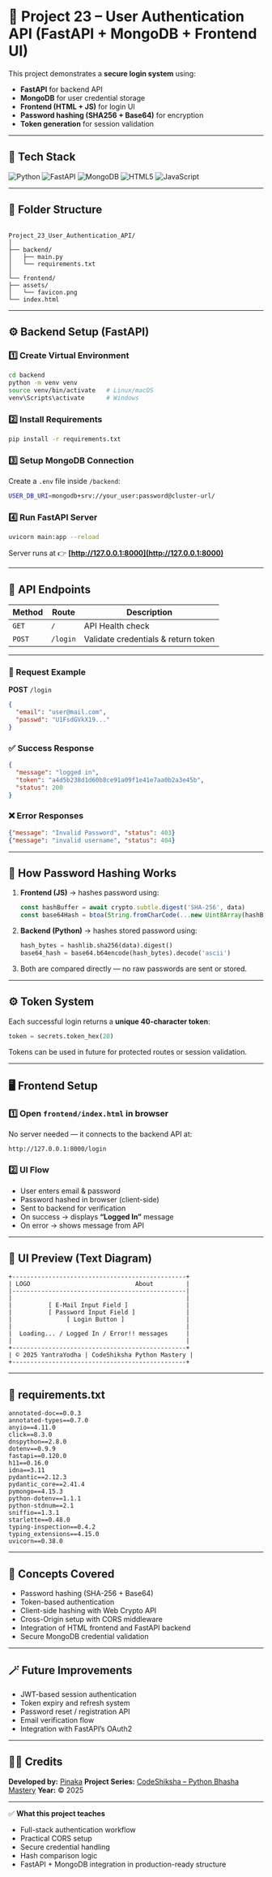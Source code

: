 # 🔐 Project 23 – User Authentication API (FastAPI + MongoDB + Frontend UI)

This project demonstrates a **secure login system** using:
- **FastAPI** for backend API  
- **MongoDB** for user credential storage  
- **Frontend (HTML + JS)** for login UI  
- **Password hashing (SHA256 + Base64)** for encryption  
- **Token generation** for session validation  

---

## 🧰 Tech Stack

![Python](https://img.shields.io/badge/Python-3.11+-blue?logo=python)
![FastAPI](https://img.shields.io/badge/FastAPI-0.120.0-brightgreen?logo=fastapi)
![MongoDB](https://img.shields.io/badge/Database-MongoDB-green?logo=mongodb)
![HTML5](https://img.shields.io/badge/Frontend-HTML5-orange?logo=html5)
![JavaScript](https://img.shields.io/badge/Frontend-JavaScript-yellow?logo=javascript)

---

## 🧱 Folder Structure

```

Project_23_User_Authentication_API/
│
├── backend/
│   ├── main.py
│   └── requirements.txt
│
└── frontend/
├── assets/
│   └── favicon.png
└── index.html

````

---

## ⚙️ Backend Setup (FastAPI)

### 1️⃣ Create Virtual Environment
```bash
cd backend
python -m venv venv
source venv/bin/activate   # Linux/macOS
venv\Scripts\activate      # Windows
````

### 2️⃣ Install Requirements

```bash
pip install -r requirements.txt
```

### 3️⃣ Setup MongoDB Connection

Create a `.env` file inside `/backend`:

```bash
USER_DB_URI=mongodb+srv://your_user:password@cluster-url/
```

### 4️⃣ Run FastAPI Server

```bash
uvicorn main:app --reload
```

Server runs at 👉 **[http://127.0.0.1:8000](http://127.0.0.1:8000)**

---

## 🔹 API Endpoints

| Method | Route    | Description                         |
| ------ | -------- | ----------------------------------- |
| `GET`  | `/`      | API Health check                    |
| `POST` | `/login` | Validate credentials & return token |

---

### 🧩 Request Example

**POST** `/login`

```json
{
  "email": "user@mail.com",
  "passwd": "U1FsdGVkX19..."
}
```

### ✅ Success Response

```json
{
  "message": "logged in",
  "token": "a4d5b238d1d60b8ce91a09f1e41e7aa0b2a3e45b",
  "status": 200
}
```

### ❌ Error Responses

```json
{"message": "Invalid Password", "status": 403}
{"message": "invalid username", "status": 404}
```

---

## 🔐 How Password Hashing Works

1. **Frontend (JS)** → hashes password using:

   ```js
   const hashBuffer = await crypto.subtle.digest('SHA-256', data)
   const base64Hash = btoa(String.fromCharCode(...new Uint8Array(hashBuffer)))
   ```
2. **Backend (Python)** → hashes stored password using:

   ```python
   hash_bytes = hashlib.sha256(data).digest()
   base64_hash = base64.b64encode(hash_bytes).decode('ascii')
   ```
3. Both are compared directly — no raw passwords are sent or stored.

---

## ⚙️ Token System

Each successful login returns a **unique 40-character token**:

```python
token = secrets.token_hex(20)
```

Tokens can be used in future for protected routes or session validation.

---

## 🖥️ Frontend Setup

### 1️⃣ Open `frontend/index.html` in browser

No server needed — it connects to the backend API at:

```
http://127.0.0.1:8000/login
```

### 2️⃣ UI Flow

* User enters email & password
* Password hashed in browser (client-side)
* Sent to backend for verification
* On success → displays **“Logged In”** message
* On error → shows message from API

---

## 📸 UI Preview (Text Diagram)

```
+------------------------------------------------+
| LOGO                             About         |
|------------------------------------------------|
|                                                |
|          [ E-Mail Input Field ]                |
|          [ Password Input Field ]              |
|               [ Login Button ]                 |
|                                                |
|  Loading... / Logged In / Error!! messages     |
|                                                |
+------------------------------------------------+
| © 2025 YantraYodha | CodeShiksha Python Mastery |
+------------------------------------------------+
```

---

## 📄 requirements.txt

```
annotated-doc==0.0.3
annotated-types==0.7.0
anyio==4.11.0
click==8.3.0
dnspython==2.8.0
dotenv==0.9.9
fastapi==0.120.0
h11==0.16.0
idna==3.11
pydantic==2.12.3
pydantic_core==2.41.4
pymongo==4.15.3
python-dotenv==1.1.1
python-stdnum==2.1
sniffio==1.3.1
starlette==0.48.0
typing-inspection==0.4.2
typing_extensions==4.15.0
uvicorn==0.38.0
```

---

## 🧠 Concepts Covered

* Password hashing (SHA-256 + Base64)
* Token-based authentication
* Client-side hashing with Web Crypto API
* Cross-Origin setup with CORS middleware
* Integration of HTML frontend and FastAPI backend
* Secure MongoDB credential validation

---

## 🪄 Future Improvements

* JWT-based session authentication
* Token expiry and refresh system
* Password reset / registration API
* Email verification flow
* Integration with FastAPI’s OAuth2

---

## 👨‍💻 Credits

**Developed by:** [Pinaka](https://github.com/raxku2)
**Project Series:** [CodeShiksha – Python Bhasha Mastery](https://github.com/Raxku2/Noob_to_Monstar_Python/tree/main)
**Year:** © 2025

---

✅ **What this project teaches**
- Full-stack authentication workflow  
- Practical CORS setup  
- Secure credential handling  
- Hash comparison logic  
- FastAPI + MongoDB integration in production-ready structure  
